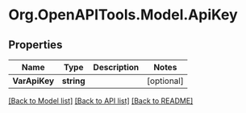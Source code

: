 # Org.OpenAPITools.Model.ApiKey

## Properties

Name | Type | Description | Notes
------------ | ------------- | ------------- | -------------
**VarApiKey** | **string** |  | [optional] 

[[Back to Model list]](../../README.md#documentation-for-models) [[Back to API list]](../../README.md#documentation-for-api-endpoints) [[Back to README]](../../README.md)

